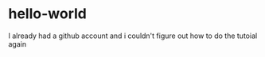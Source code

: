 <h1>hello-world</h1>
<p>I already had a github account and i couldn't figure out how to do the tutoial again</p>
